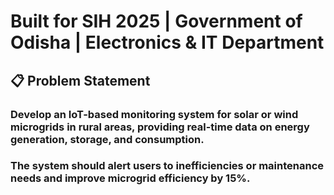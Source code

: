 # Built for SIH 2025 | Government of Odisha | Electronics & IT Department

## 📋 Problem Statement
### Develop an IoT-based monitoring system for solar or wind microgrids in rural areas, providing real-time data on energy generation, storage, and consumption. 
### The system should alert users to inefficiencies or maintenance needs and improve microgrid efficiency by 15%.
